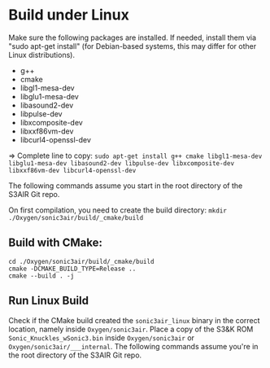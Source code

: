 
# Build under Linux
Make sure the following packages are installed.
If needed, install them via "sudo apt-get install" (for Debian-based systems, this may differ for other Linux distributions).
- g++
- cmake
- libgl1-mesa-dev
- libglu1-mesa-dev
- libasound2-dev
- libpulse-dev
- libxcomposite-dev
- libxxf86vm-dev
- libcurl4-openssl-dev

=> Complete line to copy:
`sudo apt-get install g++ cmake libgl1-mesa-dev libglu1-mesa-dev libasound2-dev libpulse-dev libxcomposite-dev libxxf86vm-dev libcurl4-openssl-dev`

The following commands assume you start in the root directory of the S3AIR Git repo.

On first compilation, you need to create the build directory:
`mkdir ./Oxygen/sonic3air/build/_cmake/build`

## Build with CMake:
```
cd ./Oxygen/sonic3air/build/_cmake/build
cmake -DCMAKE_BUILD_TYPE=Release ..
cmake --build . -j
```

## Run Linux Build
Check if the CMake build created the `sonic3air_linux` binary in the correct location, namely inside `Oxygen/sonic3air`.
Place a copy of the S3&K ROM `Sonic_Knuckles_wSonic3.bin` inside `Oxygen/sonic3air` or `Oxygen/sonic3air/___internal`.
The following commands assume you're in the root directory of the S3AIR Git repo.